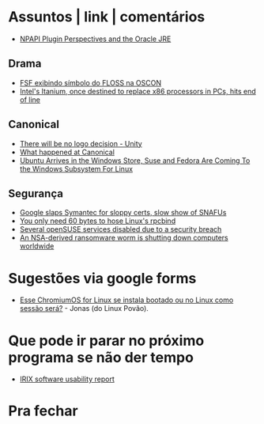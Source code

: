 Assuntos | link | comentários
=============================

* [NPAPI Plugin Perspectives and the Oracle JRE](https://blogs.oracle.com/java-platform-group/entry/npapi_plugin_perspectives_and_the)

Drama
-----
* [FSF exibindo símbolo do FLOSS na OSCON](https://status.fsf.org/tag/oscon)
* [Intel's Itanium, once destined to replace x86 processors in PCs, hits end of line](http://www.pcworld.com/article/3196080/data-center/intels-itanium-once-destined-to-replace-x86-in-pcs-hits-end-of-line.html)

Canonical
---------
* [There will be no logo decision - Unity](https://www.reddit.com/r/Yunit/comments/679hy0/there_will_be_no_logo_decision/)
* [What happened at Canonical](http://www.techradar.com/news/what-happened-at-canonical/2)
* [Ubuntu Arrives in the Windows Store, Suse and Fedora Are Coming To the Windows Subsystem For Linux](https://news.slashdot.org/story/17/05/11/1535214/ubuntu-arrives-in-the-windows-store-suse-and-fedora-are-coming-to-the-windows-subsystem-for-linux?utm_source=feedburner&utm_medium=feed&utm_campaign=Feed%3A+Slashdot%2Fslashdot+%28Slashdot%29)

Segurança
---------
* [Google slaps Symantec for sloppy certs, slow show of SNAFUs](https://www.theregister.co.uk/2017/03/24/google_slaps_symantec_for_sloppy_certs_slow_show_of_snafus/)
* [You only need 60 bytes to hose Linux's rpcbind](https://www.theregister.co.uk/2017/05/04/linux_rpcbind_vulnerability/)
* [Several openSUSE services disabled due to a security breach](https://lwn.net/Articles/722591/)
* [An NSA-derived ransomware worm is shutting down computers worldwide](https://arstechnica.com/security/2017/05/an-nsa-derived-ransomware-worm-is-shutting-down-computers-worldwide/)

Sugestões via google forms
==========================
* [Esse ChromiumOS for Linux se instala bootado ou no Linux como sessão será?](https://download-chromium.appspot.com/?platform=Linux_ChromiumOS_Full&type=snapshots) - Jonas (do Linux Povão).

Que pode ir parar no próximo programa se não der tempo
=======================================================
* [IRIX software usability report](http://www.sgistuff.net/software/irixintro/documents/irix-5.1.txt)

Pra fechar
==========
